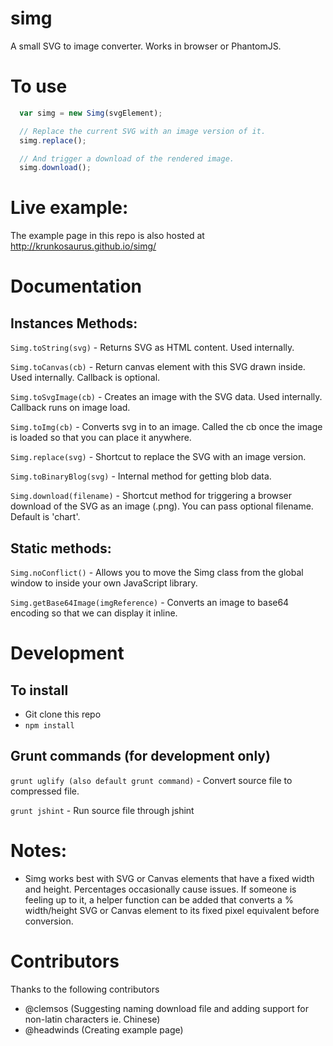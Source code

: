 simg
====

A small SVG to image converter.  Works in browser or PhantomJS.

# To use

```javascript
  var simg = new Simg(svgElement);

  // Replace the current SVG with an image version of it.
  simg.replace();

  // And trigger a download of the rendered image.
  simg.download();
  ```

# Live example:

The example page in this repo is also hosted at http://krunkosaurus.github.io/simg/

# Documentation

## Instances Methods:

`Simg.toString(svg)` - Returns SVG as HTML content. Used internally.

`Simg.toCanvas(cb)` - Return canvas element with this SVG drawn inside. Used internally. Callback is optional.

`Simg.toSvgImage(cb)` - Creates an image with the SVG data. Used internally.  Callback runs on image load.

`Simg.toImg(cb)` - Converts svg in to an image. Called the cb once the image is loaded so that you can place it anywhere.

`Simg.replace(svg)` - Shortcut to replace the SVG with an image version.

`Simg.toBinaryBlog(svg)` - Internal method for getting blob data.

`Simg.download(filename)` - Shortcut method for triggering a browser download of the SVG as an image (.png). You can pass optional filename. Default is 'chart'.

## Static methods:

`Simg.noConflict()` - Allows you to move the Simg class from the global window to inside your own JavaScript library.

`Simg.getBase64Image(imgReference)` - Converts an image to base64 encoding so that we can display it inline.

# Development

## To install

- Git clone this repo
- `npm install`

## Grunt commands (for development only)

`grunt uglify (also default grunt command)` - Convert source file to compressed file.

`grunt jshint` - Run source file through jshint

# Notes:

- Simg works best with SVG or Canvas elements that have a fixed width and height.  Percentages occasionally cause issues.  If someone is feeling up to it, a helper function can be added that converts a % width/height SVG or Canvas element to its fixed pixel equivalent before conversion.

# Contributors

Thanks to the following contributors

- @clemsos (Suggesting naming download file and adding support for non-latin characters ie. Chinese)
- @headwinds (Creating example page)
